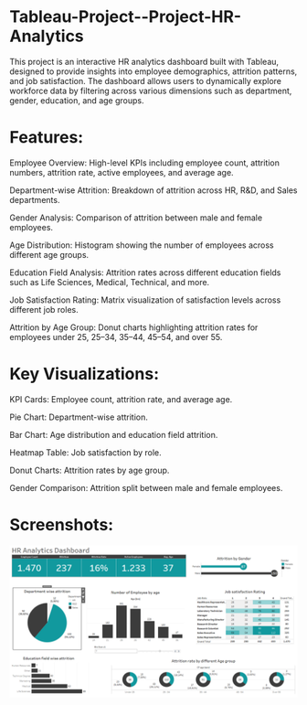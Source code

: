 # Tableau-Project--Project-HR-Analytics


This project is an interactive HR analytics dashboard built with Tableau, designed to provide insights into employee demographics, attrition patterns, and job satisfaction. The dashboard allows users to dynamically explore workforce data by filtering across various dimensions such as department, gender, education, and age groups.

# Features:

Employee Overview: High-level KPIs including employee count, attrition numbers, attrition rate, active employees, and average age.

Department-wise Attrition: Breakdown of attrition across HR, R&D, and Sales departments.

Gender Analysis: Comparison of attrition between male and female employees.

Age Distribution: Histogram showing the number of employees across different age groups.

Education Field Analysis: Attrition rates across different education fields such as Life Sciences, Medical, Technical, and more.

Job Satisfaction Rating: Matrix visualization of satisfaction levels across different job roles.

Attrition by Age Group: Donut charts highlighting attrition rates for employees under 25, 25–34, 35–44, 45–54, and over 55.

# Key Visualizations:

KPI Cards: Employee count, attrition rate, and average age.

Pie Chart: Department-wise attrition.

Bar Chart: Age distribution and education field attrition.

Heatmap Table: Job satisfaction by role.

Donut Charts: Attrition rates by age group.

Gender Comparison: Attrition split between male and female employees.

# Screenshots:
![Dashboard Screenshot](Dashboard.png)
